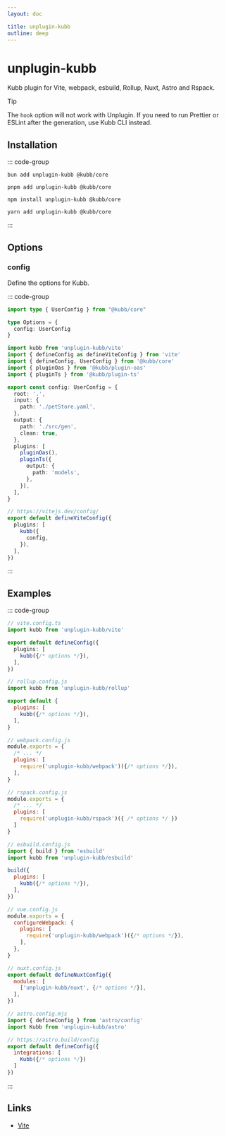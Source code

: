 ```yaml
---
layout: doc

title: unplugin-kubb
outline: deep
---
```


# unplugin-kubb

Kubb plugin for Vite, webpack, esbuild, Rollup, Nuxt, Astro and Rspack.

> [!TIP]
> The `hook` option will not work with Unplugin. If you need to run Prettier or ESLint after the generation, use Kubb CLI instead.


## Installation

::: code-group

```shell [bun]
bun add unplugin-kubb @kubb/core
```

```shell [pnpm]
pnpm add unplugin-kubb @kubb/core
```

```shell [npm]
npm install unplugin-kubb @kubb/core
```

```shell [yarn]
yarn add unplugin-kubb @kubb/core
```

:::

## Options

### config

Define the options for Kubb.


::: code-group
```typescript twoslash [Options]
import type { UserConfig } from "@kubb/core"

type Options = {
  config: UserConfig
}
```

```typescript twoslash [vite.config.ts]
import kubb from 'unplugin-kubb/vite'
import { defineConfig as defineViteConfig } from 'vite'
import { defineConfig, UserConfig } from '@kubb/core'
import { pluginOas } from '@kubb/plugin-oas'
import { pluginTs } from '@kubb/plugin-ts'

export const config: UserConfig = {
  root: '.',
  input: {
    path: './petStore.yaml',
  },
  output: {
    path: './src/gen',
    clean: true,
  },
  plugins: [
    pluginOas(),
    pluginTs({
      output: {
        path: 'models',
      },
    }),
  ],
}

// https://vitejs.dev/config/
export default defineViteConfig({
  plugins: [
    kubb({
      config,
    }),
  ],
})
```
:::

## Examples



::: code-group

```ts [Vite]
// vite.config.ts
import kubb from 'unplugin-kubb/vite'

export default defineConfig({
  plugins: [
    kubb({/* options */}),
  ],
})
```

```js [Rollup]
// rollup.config.js
import kubb from 'unplugin-kubb/rollup'

export default {
  plugins: [
    kubb({/* options */}),
  ],
}
```

```js [webpack]
// webpack.config.js
module.exports = {
  /* ... */
  plugins: [
    require('unplugin-kubb/webpack')({/* options */}),
  ],
}
```

```js [Rspack]
// rspack.config.js
module.exports = {
  /* ... */
  plugins: [
    require('unplugin-kubb/rspack')({ /* options */ })
  ]
}
```

```js [esbuild]
// esbuild.config.js
import { build } from 'esbuild'
import kubb from 'unplugin-kubb/esbuild'

build({
  plugins: [
    kubb({/* options */}),
  ],
})
```

```js [Vue-CLI]
// vue.config.js
module.exports = {
  configureWebpack: {
    plugins: [
      require('unplugin-kubb/webpack')({/* options */}),
    ],
  },
}
```

```js [Nuxt]
// nuxt.config.js
export default defineNuxtConfig({
  modules: [
    ['unplugin-kubb/nuxt', {/* options */}],
  ],
})
```
```js [Astro]
// astro.config.mjs
import { defineConfig } from 'astro/config'
import Kubb from 'unplugin-kubb/astro'

// https://astro.build/config
export default defineConfig({
  integrations: [
    Kubb({/* options */})
  ]
})
```
:::


## Links

- [Vite](https://vitejs.dev/)
